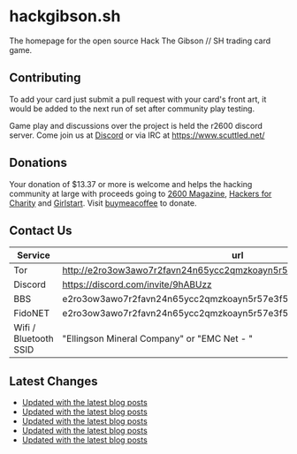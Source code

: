 # hackgibson.sh
The homepage for the open source Hack The Gibson // SH trading card game.


## Contributing

To add your card just submit a pull request with your card's front art, it would be added to the next run of set after community play testing.

Game play and discussions over the project is held the r2600 discord server. Come join us at [Discord](https://discord.com/invite/9hABUzz) or via IRC at https://www.scuttled.net/


## Donations

Your donation of $13.37 or more is welcome and helps the hacking community at large with proceeds going to [2600 Magazine](https://2600.com/), [Hackers for Charity](https://hackersforcharity.org) and [Girlstart](https://girlstart.org).  Visit [buymeacoffee](https://www.buymeacoffee.com/hackgibson.sh) to donate.


## Contact Us

Service | url
-|-
Tor | http://e2ro3ow3awo7r2favn24n65ycc2qmzkoayn5r57e3f56nvjwdcgg32ad.onion
Discord | https://discord.com/invite/9hABUzz
BBS | e2ro3ow3awo7r2favn24n65ycc2qmzkoayn5r57e3f56nvjwdcgg32ad.onion:23
FidoNET | e2ro3ow3awo7r2favn24n65ycc2qmzkoayn5r57e3f56nvjwdcgg32ad.onion:24554
Wifi / Bluetooth SSID | "Ellingson Mineral Company" or "EMC Net - <fidonet address>"

## Latest Changes
<!-- BLOG-POST-LIST:START -->
- [Updated with the latest blog posts](https://github.com/DFW2600/hackgibson.sh/commit/081446dbc4d12870240f0630a0773d2d958cd086)
- [Updated with the latest blog posts](https://github.com/DFW2600/hackgibson.sh/commit/9334a675d1a312a31fd1637a38a19d5d0df40a83)
- [Updated with the latest blog posts](https://github.com/DFW2600/hackgibson.sh/commit/1e2fbda2ab2f4aa3caeab3adc6e0938c3a540230)
- [Updated with the latest blog posts](https://github.com/DFW2600/hackgibson.sh/commit/c74bf8c460cda31a7d4df2d6dca073b10455b050)
- [Updated with the latest blog posts](https://github.com/DFW2600/hackgibson.sh/commit/0c2d0f4c9a5fdf5883dbd8349da3133974a56ac9)
<!-- BLOG-POST-LIST:END -->
